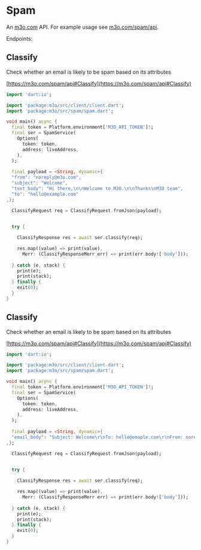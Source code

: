 # Spam

An [m3o.com](https://m3o.com) API. For example usage see [m3o.com/spam/api](https://m3o.com/spam/api).

Endpoints:

## Classify

Check whether an email is likely to be spam based on its attributes


[https://m3o.com/spam/api#Classify](https://m3o.com/spam/api#Classify)

```dart
import 'dart:io';

import 'package:m3o/src/client/client.dart';
import 'package:m3o/src/spam/spam.dart';

void main() async {
  final token = Platform.environment['M3O_API_TOKEN']!;
  final ser = SpamService(
    Options(
      token: token,
      address: liveAddress,
    ),
  );
 
  final payload = <String, dynamic>{
  "from": "noreply@m3o.com",
  "subject": "Welcome",
  "text_body": "Hi there,\n\nWelcome to M3O.\n\nThanks\nM3O team",
  "to": "hello@example.com"
,};

  ClassifyRequest req = ClassifyRequest.fromJson(payload);

  
  try {

	ClassifyResponse res = await ser.classify(req);

    res.map((value) => print(value),
	  Merr: (ClassifyResponseMerr err) => print(err.body!['body']));	
  
  } catch (e, stack) {
    print(e);
	print(stack);
  } finally {
    exit(0);
  }
}
```
## Classify

Check whether an email is likely to be spam based on its attributes


[https://m3o.com/spam/api#Classify](https://m3o.com/spam/api#Classify)

```dart
import 'dart:io';

import 'package:m3o/src/client/client.dart';
import 'package:m3o/src/spam/spam.dart';

void main() async {
  final token = Platform.environment['M3O_API_TOKEN']!;
  final ser = SpamService(
    Options(
      token: token,
      address: liveAddress,
    ),
  );
 
  final payload = <String, dynamic>{
  "email_body": "Subject: Welcome\r\nTo: hello@emaple.com\r\nFrom: noreply@m3o.com\r\n\r\nHi there,\n\nWelcome to M3O.\n\nThanks\nM3O team"
,};

  ClassifyRequest req = ClassifyRequest.fromJson(payload);

  
  try {

	ClassifyResponse res = await ser.classify(req);

    res.map((value) => print(value),
	  Merr: (ClassifyResponseMerr err) => print(err.body!['body']));	
  
  } catch (e, stack) {
    print(e);
	print(stack);
  } finally {
    exit(0);
  }
}
```
